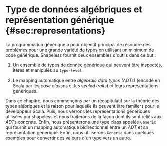 # Type de données algébriques et représentation générique {#sec:representations}

La programmation générique a pour objectif principal
de résoudre des problèmes pour une grande variété de types
en utilisant un minimum de code générique.
Shapeless fournit deux ensembles d'outils dans ce but :

 1. Un ensemble de types de donnée générique
    qui peuvent être inspectés, itérés et manipulés
    au `type-level`

 2. Le mapping automatique entre *algebraic data types (*ADT*s)*
    (encodé en Scala par les *case classes* et les *sealed traits*)
    et leurs représentations génériques.

Dans ce chapitre, nous commençons par un
récapitulatif sur la théorie des types alébriques
et la raison pour laquelle ils peuvent être familiers pour le développeur Scala.
Puis, nous verrons les représentations génériques utilisées
par shapeless et nous traiterons de la façon dont ils sont
reliés aux *ADT*s concrets.
Enfin, nous présenterons une type class appelée `Generic`
qui fournit un mapping automatique bidirectionnel entre
un *ADT* et sa représentation générique.
Enfin, nous utiliserons `Generic` dans quelques exemples
pour convertir des valeurs d'un type vers un autre.

